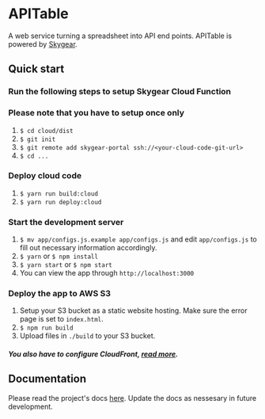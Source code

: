 # APITable
A web service turning a spreadsheet into API end points.
APITable is powered by [Skygear][skygear].

## Quick start
### Run the following steps to setup Skygear Cloud Function
### Please note that you have to setup once only
1. `$ cd cloud/dist`
2. `$ git init`
3. `$ git remote add skygear-portal ssh://<your-cloud-code-git-url>`
4. `$ cd ...`

### Deploy cloud code
1. `$ yarn run build:cloud`
2. `$ yarn run deploy:cloud`

### Start the development server
1. `$ mv app/configs.js.example app/configs.js` and edit `app/configs.js` to fill out necessary information accordingly.
2. `$ yarn` or `$ npm install`
3. `$ yarn start` or `$ npm start`
4. You can view the app through `http://localhost:3000`

### Deploy the app to AWS S3
1. Setup your S3 bucket as a static website hosting. Make sure the error page is set to `index.html`.
2. `$ npm run build`
3. Upload files in `./build` to your S3 bucket.
##### You also have to configure CloudFront, [read more][cloudfront-readmore].

## Documentation
Please read the project's docs [here][apitable-doc]. Update the docs as nessesary in future development.

[skygear]: https://skygear.io
[apitable-doc]: docs/
[cloudfront-readmore]: https://medium.com/@omgwtfmarc/deploying-create-react-app-to-s3-or-cloudfront-48dae4ce0af
